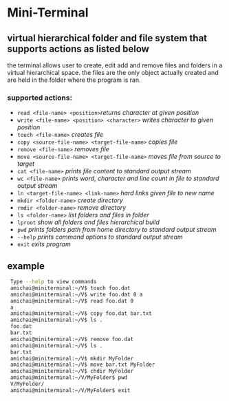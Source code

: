 # Mini-Terminal
## virtual hierarchical folder and file system that supports actions as listed below
the terminal allows user to create, edit add and remove files and folders in a virtual hierarchical space. the files are the only object actually created and are held in the folder where the program is ran.  

### supported actions:
* ```read <file-name> <position>```*returns character at given position*
* ```write <file-name> <position> <character>``` *writes character to given position*
* ```touch <file-name>```   *creates file*
* ```copy <source-file-name> <target-file-name>``` *copies file*
* ```remove <file-name>``` *removes file*
* ```move <source-file-name> <target-file-name>``` *moves file from source to target*
* ```cat <file-name>``` *prints file content to standard output stream*
* ```wc <file-name>```  *prints word, character and line count in file to standard output stream*
* ```ln <target-file-name> <link-name>``` *hard links given file to new name*
* ```mkdir <folder-name>``` *create directory*
* ```rmdir <folder-name>``` *remove directory*
* ```ls <folder-name>```    *list folders and files in folder*
* ```lproot```  *show all folders and files hierarchical build*
* ```pwd``` *prints folders path from home directory to standard output stream*
* ```--help```  *prints command options to standard output stream*
* ```exit```  *exits program*

## example
```bash
 Type --help to view commands
 amichai@miniterminal:~/V$ touch foo.dat
 amichai@miniterminal:~/V$ write foo.dat 0 a                        
 amichai@miniterminal:~/V$ read foo.dat 0               
 a
 amichai@miniterminal:~/V$ copy foo.dat bar.txt
 amichai@miniterminal:~/V$ ls .
 foo.dat
 bar.txt
 amichai@miniterminal:~/V$ remove foo.dat      
 amichai@miniterminal:~/V$ ls .
 bar.txt
 amichai@miniterminal:~/V$ mkdir MyFolder
 amichai@miniterminal:~/V$ move bar.txt MyFolder
 amichai@miniterminal:~/V$ chdir MyFolder
 amichai@miniterminal:~/V/MyFolder$ pwd
 V/MyFolder/
 amichai@miniterminal:~/V/MyFolder$ exit 
```